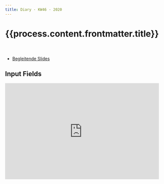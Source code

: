```yaml
---
title: Diary · KW46 · 2020
---
```


<header>

# {{process.content.frontmatter.title}}


</header>


* [Begleitende Slides](https://signalwerk.github.io/IAD.LAB.SLD/data/2020/KW46-2019/)



## Input Fields


<div style="position: relative; padding-bottom: 62.5%; height: 0;"><iframe src="https://www.loom.com/embed/cc631bfb38a24583b3cb155348937fbb" frameborder="0" webkitallowfullscreen mozallowfullscreen allowfullscreen style="position: absolute; top: 0; left: 0; width: 100%; height: 100%;"></iframe></div>
